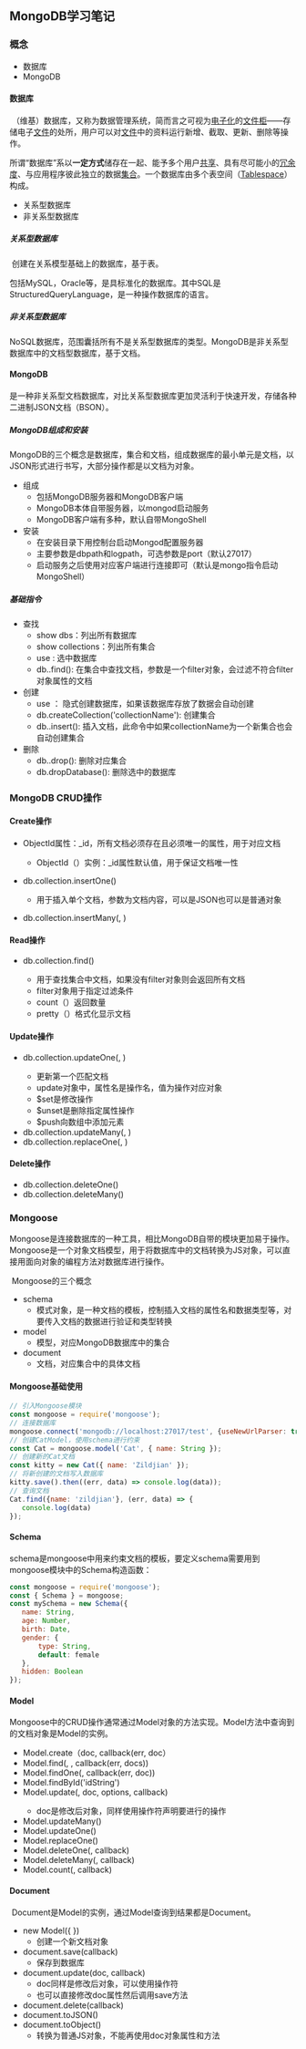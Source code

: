 ## MongoDB学习笔记

### 概念

- 数据库
- MongoDB

#### 数据库

​	（维基）数据库，又称为数据管理系统，简而言之可视为[电子化](https://zh.wikipedia.org/w/index.php?title=電子化&action=edit&redlink=1)的[文件柜](https://zh.wikipedia.org/wiki/档案柜)——存储电子[文件](https://zh.wikipedia.org/wiki/檔案)的处所，用户可以对[文件](https://zh.wikipedia.org/wiki/檔案)中的资料运行新增、截取、更新、删除等操作。

所谓“数据库”系以**一定方式**储存在一起、能予多个用户[共享](https://zh.wikipedia.org/wiki/共享)、具有尽可能小的[冗余度](https://zh.wikipedia.org/wiki/数据冗余)、与应用程序彼此独立的数据[集合](https://zh.wikipedia.org/wiki/集合)。一个数据库由多个表空间（[Tablespace](https://zh.wikipedia.org/wiki/Tablespace)）构成。



- 关系型数据库
- 非关系型数据库

##### 关系型数据库

​	创建在关系模型基础上的数据库，基于表。

​	包括MySQL，Oracle等，是具标准化的数据库。其中SQL是StructuredQueryLanguage，是一种操作数据库的语言。

##### 非关系型数据库

​	NoSQL数据库，范围囊括所有不是关系型数据库的类型。MongoDB是非关系型数据库中的文档型数据库，基于文档。

#### MongoDB

​	是一种非关系型文档数据库，对比关系型数据库更加灵活利于快速开发，存储各种二进制JSON文档（BSON）。

##### MongoDB组成和安装

​	MongoDB的三个概念是数据库，集合和文档，组成数据库的最小单元是文档，以JSON形式进行书写，大部分操作都是以文档为对象。

- 组成
  - 包括MongoDB服务器和MongoDB客户端
  - MongoDB本体自带服务器，以mongod启动服务
  - MongoDB客户端有多种，默认自带MongoShell
- 安装
  - 在安装目录下用控制台启动Mongod配置服务器
  - 主要参数是dbpath和logpath，可选参数是port（默认27017）
  - 启动服务之后使用对应客户端进行连接即可（默认是mongo指令启动MongoShell）

##### 基础指令

- 查找
  - show dbs：列出所有数据库
  - show collections：列出所有集合
  - use <dbName>:  选中数据库
  - db.<collectionName>.find(): 在集合中查找文档，参数是一个filter对象，会过滤不符合filter对象属性的文档
- 创建
  - use <dbName>： 隐式创建数据库，如果该数据库存放了数据会自动创建
  - db.createCollection('collectionName'): 创建集合
  - db.<collectionName>.insert(): 插入文档，此命令中如果collectionName为一个新集合也会自动创建集合
- 删除
  - db.<collectionName>.drop(): 删除对应集合
  - db.dropDatabase(): 删除选中的数据库



### MongoDB CRUD操作

#### Create操作

- ObjectId属性：_id，所有文档必须存在且必须唯一的属性，用于对应文档
  - ObjectId（）实例：_id属性默认值，用于保证文档唯一性

- db.collection.insertOne(<document>)
  - 用于插入单个文档，参数为文档内容，可以是JSON也可以是普通对象
- db.collection.insertMany(<document1>,  <document2>)

#### Read操作

- db.collection.find(<filter>)
  - 用于查找集合中文档，如果没有filter对象则会返回所有文档
  - filter对象用于指定过滤条件
  - count（）返回数量
  - pretty（）格式化显示文档

#### Update操作

- db.collection.updateOne(<filter>,  <update>)
  - 更新第一个匹配文档
  - update对象中，属性名是操作名，值为操作对应对象
  - $set是修改操作
  - $unset是删除指定属性操作
  - $push向数组中添加元素
- db.collection.updateMany(<filter>,  <update>)
- db.collection.replaceOne(<filter>,  <replacement>)

#### Delete操作

- db.collection.deleteOne(<filter>)
- db.collection.deleteMany(<filter>)



### Mongoose

​	Mongoose是连接数据库的一种工具，相比MongoDB自带的模块更加易于操作。Mongoose是一个对象文档模型，用于将数据库中的文档转换为JS对象，可以直接用面向对象的编程方法对数据库进行操作。

​	Mongoose的三个概念

- schema
  - 模式对象，是一种文档的模板，控制插入文档的属性名和数据类型等，对要传入文档的数据进行验证和类型转换
- model
  - 模型，对应MongoDB数据库中的集合
- document
  - 文档，对应集合中的具体文档

#### Mongoose基础使用

```javascript
// 引入Mongoose模块
const mongoose = require('mongoose');
// 连接数据库
mongoose.connect('mongodb://localhost:27017/test', {useNewUrlParser: true, useUnifiedTopology: true});
// 创建CatModel，使用schema进行约束
const Cat = mongoose.model('Cat', { name: String });
// 创建新的Cat文档
const kitty = new Cat({ name: 'Zildjian' });
// 将新创建的文档写入数据库
kitty.save().then((err, data) => console.log(data));
// 查询文档
Cat.find({name: 'zildjian'}, (err, data) => {
   console.log(data) 
});
```

#### Schema

​	schema是mongoose中用来约束文档的模板，要定义schema需要用到mongoose模块中的Schema构造函数：

```javascript
const mongoose = require('mongoose');
const { Schema } = mongoose;
const mySchema = new Schema({
   name: String,
   age: Number,
   birth: Date,
   gender: {
       type: String,
       default: female
   },
   hidden: Boolean
});
```

#### Model

​	Mongoose中的CRUD操作通常通过Model对象的方法实现。Model方法中查询到的文档对象是Model的实例。

- Model.create（doc, callback(err, doc）
- Model.find(<filter>, <projection>, callback(err, docs))
- Model.findOne(<filter>, callback(err, doc))
- Model.findById('idString')
- Model.update(<filter>, doc, options, callback)
  - doc是修改后对象，同样使用操作符声明要进行的操作
- Model.updateMany()
- Model.updateOne()
- Model.replaceOne()
- Model.deleteOne(<filter>, callback)
- Model.deleteMany(<filter>, callback)
- Model.count(<filter>, callback)

#### Document

​	Document是Model的实例，通过Model查询到结果都是Document。

- new Model({  })
  - 创建一个新文档对象
- document.save(callback)
  - 保存到数据库
- document.update(doc, callback)
  - doc同样是修改后对象，可以使用操作符
  - 也可以直接修改doc属性然后调用save方法
- document.delete(callback)
- document.toJSON()
- document.toObject()
  - 转换为普通JS对象，不能再使用doc对象属性和方法